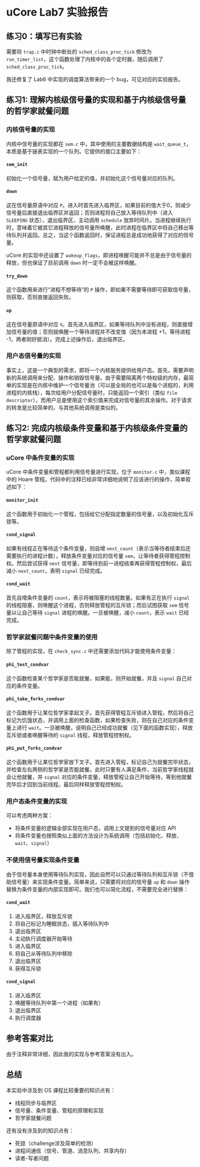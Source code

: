 # uCore Lab7 实验报告

## 练习0：填写已有实验

需要将 `trap.c` 中时钟中断处的 `sched_class_proc_tick` 修改为 `run_timer_list`，这个函数处理了内核中的各个定时器，随后调用了 `sched_class_proc_tick`。

我还修复了 Lab6 中实现的调度算法带来的一个 bug，可见对应的实验报告。

## 练习1: 理解内核级信号量的实现和基于内核级信号量的哲学家就餐问题

### 内核信号量的实现

内核中信号量的实现都在 `sem.c` 中，其中使用的主要数据结构是 `wait_queue_t`，本质是基于链表实现的一个队列。它提供的接口主要如下：

#### `sem_init`

初始化一个信号量，赋为用户给定的值，并初始化这个信号量对应的队列。

#### `down`

这在信号量原语中对应 `P`。进入时首先进入临界区，如果目前的值大于0，则减少信号量后直接退出临界区并返回；否则进程将自己放入等待队列中（进入 `SLEEPING` 状态），退出临界区，主动调用 `schedule` 放弃时间片。当进程继续执行时，意味着它被其它进程释放的信号量所唤醒，此时进程在临界区中将自己移出等待队列并返回。总之，当这个函数返回时，保证进程总是成功地获得了对应的信号量。

uCore 的实现中还设置了 `wakeup_flags`，即进程唤醒可能并不总是由于信号量的释放，但也保证了目前调用 `down` 时一定不会被这样唤醒。

#### `try_down`

这个函数用来进行“进程不想等待”的 `P` 操作，即如果不需要等待即可获取信号量，则获取，否则直接返回失败。

#### `up`

这在信号量原语中对应 `V`。首先进入临界区，如果等待队列中没有进程，则直接增加信号量的值；否则就唤醒一个等待进程并不改变值（因为本进程 +1，等待进程 -1，两者刚好抵消）。完成上述操作后，退出临界区。

### 用户态信号量的实现

事实上，这是一个典型的需求，即将一个内核服务提供给用户态。首先，需要声明新的系统调用来分配、操作和销毁信号量。由于需要隔离两个特权级的内存，最简单的实现是在内核中维护一个信号量池（可以是全局的也可以是每个进程的，利用进程的内核栈），每次给用户分配信号量时，只能返回一个索引（类似 `file descriptor`），而用户总是使用这个索引值来完成对信号量的其余操作。对于请求的转发是比较简单的，与其他系统调用是类似的。

## 练习2: 完成内核级条件变量和基于内核级条件变量的哲学家就餐问题

### uCore 中条件变量的实现

uCore 中条件变量和管程都利用信号量进行实现，位于 `monitor.c` 中，类似课程中的 Hoare 管程。代码中的注释已经非常详细地说明了应该进行的操作，简单叙述如下：

#### `monitor_init`

这个函数用于初始化一个管程，包括给它分配指定数量的信号量，以及初始化互斥锁等。

#### `cond_signal`

如果有线程正在等待这个条件变量，则自增 `next_count`（表示当等待者结束后还需要执行的进程计数），释放条件变量对应的信号量 `sem`，让等待者获得管程控制权。然后尝试获得 `next` 信号量，即等待到前一进程结束再获得管程控制权，最后减小 `next_count`，表明 `signal` 已经完成。

#### `cond_wait`

首先自增条件变量的 `count`，表示将被阻塞的线程数量。如果有正在执行 `signal` 的线程阻塞，则唤醒这个进程，否则释放管程的互斥锁；而后试图获取 `sem` 信号量以让自己等待 `signal` 进程的唤醒。一旦被唤醒，减小 `count`，表示 `wait` 已经完成。

### 哲学家就餐问题中条件变量的使用

除了管程的实现，在 `check_sync.c` 中还需要添加代码才能使用条件变量：

#### `phi_test_condvar`

这个函数检查某个哲学家是否能就餐，如果能，则开始就餐，并且 `signal` 自己对应的条件变量。

#### `phi_take_forks_condvar`

这个函数用于让某位哲学家拿起叉子。首先获得管程互斥锁进入管程，然后将自己标记为饥饿状态，并调用上面的检查函数，如果检查失败，则在自己对应的条件变量上进行 `wait`。一旦被唤醒，说明自己已经成功就餐（见下面的函数实现），释放互斥锁或者唤醒等待的 `signal` 线程，释放管程控制权。

#### `phi_put_forks_condvar`

这个函数用于让某位哲学家放下叉子。首先进入管程，标记自己为就餐完毕状态，并检查左右两侧的哲学家是否能就餐。此时只要有人满足条件，当前哲学家线程就会让他就餐，并 `signal` 对应的条件变量，释放管程让自己开始等待，等到他就餐完毕后才回到当前线程。最后同样释放管程控制权。

### 用户态条件变量的实现

可以考虑两种方案：

* 将条件变量的逻辑全部实现在用户态，调用上文提到的信号量对应 API
* 将条件变量也按照类似上面的方法设计为系统调用（包括初始化、释放、`wait`、`signal`）

### 不使用信号量实现条件变量

由于信号量本身使用等待队列实现，因此自然可以只通过等待队列和互斥锁（不借助信号量）来实现条件变量。简单来说，只需要将对应的信号量 `up` 和 `down` 操作替换为条件变量的内部实现即可。我们也可以简化流程，不需要完全进行替换：

#### `cond_wait`

1. 进入临界区，释放互斥锁
2. 将自己标记为睡眠状态，插入等待队列中
3. 退出临界区
4. 主动执行调度器开始等待
5. 进入临界区
6. 将自己从等待队列中移除
7. 退出临界区
8. 获得互斥锁

#### `cond_signal`

1. 进入临界区
2. 唤醒等待队列中第一个进程（如果有）
3. 退出临界区
4. 执行调度器

## 参考答案对比

由于注释非常详细，因此我的实现与参考答案没有出入。

## 总结

本实验中涉及到 OS 课程比较重要的知识点有：

* 线程同步与临界区
* 信号量、条件变量、管程的原理和实现
* 哲学家就餐问题

还有没有涉及到的知识点有：

* 死锁（challenge涉及简单的检测）
* 进程间通信（信号、管道、消息队列、共享内存）
* 读者-写者问题
